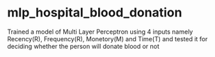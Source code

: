 # mlp_hospital_blood_donation
Trained a model of Multi Layer Perceptron using 4 inputs namely Recency(R), Frequency(R), Monetory(M) and Time(T) and tested it for deciding whether the person will donate blood or not
